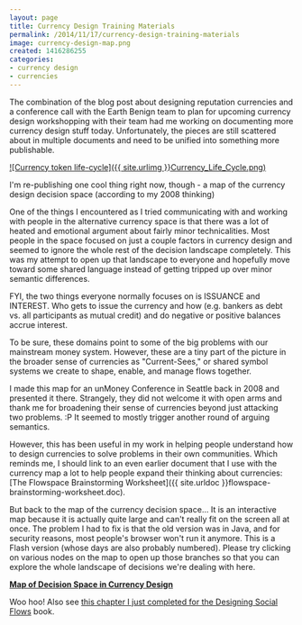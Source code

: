 ```yaml
---
layout: page
title: Currency Design Training Materials
permalink: /2014/11/17/currency-design-training-materials
image: currency-design-map.png
created: 1416286255
categories:
- currency design
- currencies
---
```


The combination of the blog post about designing reputation currencies and a conference call with the Earth Benign team to plan for upcoming currency design workshopping with their team had me working on documenting more currency design stuff today.  Unfortunately, the pieces are still scattered about in multiple documents and need to be unified into something more publishable.

[![Currency token life-cycle]({{ site.urlimg }}Currency_Life_Cycle.png)](/metacurrency/currency-map)

I'm re-publishing one cool thing right now, though - a map of the currency design decision space (according to my 2008 thinking)

One of the things I encountered as I tried communicating with and working with people in the alternative currency space is that there was a lot of heated and emotional argument about fairly minor technicalities. Most people in the space focused on just a couple factors in currency design and seemed to ignore the whole rest of the decision landscape completely. This was my attempt to open up that landscape to everyone and hopefully move toward some shared language instead of getting tripped up over minor semantic differences.

FYI, the two things everyone normally focuses on is ISSUANCE and INTEREST. Who gets to issue the currency and how (e.g. bankers as debt vs. all participants as mutual credit) and do negative or positive balances accrue interest.

To be sure, these domains point to some of the big problems with our mainstream money system. However, these are a tiny part of the picture in the broader sense of currencies as "Current-Sees," or shared symbol systems we create to shape, enable, and manage flows together.

I made this map for an unMoney Conference in Seattle back in 2008 and presented it there. Strangely, they did not welcome it with open arms and thank me for broadening their sense of currencies beyond just attacking two problems. :P  It seemed to mostly trigger another round of arguing semantics.

However, this has been useful in my work in helping people understand how to design currencies to solve problems in their own communities.  Which reminds me, I should link to an even earlier document that I use with the currency map a lot to help people expand their thinking about currencies: [The Flowspace Brainstorming Worksheet]({{ site.urldoc }}flowspace-brainstorming-worksheet.doc).

But back to the map of the currency decision space… It is an interactive map because it is actually quite large and can't really fit on the screen all at once. The problem I had to fix is that the old version was in Java, and for security reasons, most people's browser won't run it anymore. This is a Flash version (whose days are also probably numbered). Please try clicking on various nodes on the map to open up those branches so that you can explore the whole landscape of decisions we're dealing with here.

[**Map of Decision Space in Currency Design**](/metacurrency/currency-map)

Woo hoo!  Also see [this chapter I just completed for the Designing Social Flows](/blog/designing-social-flows-chapter-6-designing-incentives) book.
